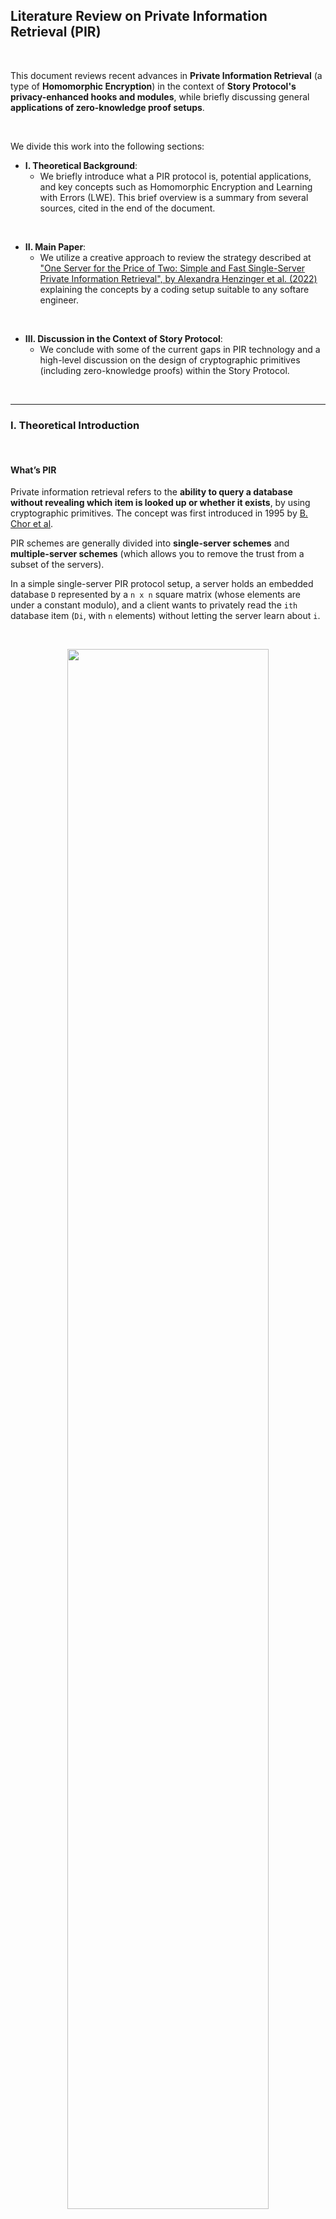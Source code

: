 ## Literature Review on Private Information Retrieval (PIR)

<br>


This document reviews recent advances in **Private Information Retrieval** (a type of **Homomorphic Encryption**) in the context of **Story Protocol's privacy-enhanced hooks and modules**, while briefly discussing general **applications of zero-knowledge proof setups**.

<br>

We divide this work into the following sections:

* **I. Theoretical Background**: 
    - We briefly introduce what a PIR protocol is, potential applications, and key concepts such as Homomorphic Encryption and Learning with Errors (LWE). This brief overview is a summary from several sources, cited in the end of the document.
<br>

* **II. Main Paper**: 
    - We utilize a creative approach to review the strategy described at [ "One Server for the Price of Two: Simple and Fast Single-Server Private Information Retrieval", by Alexandra Henzinger et al. (2022)](https://eprint.iacr.org/2022/949) explaining the concepts by a coding setup suitable to any softare engineer.
<br>

* **III. Discussion in the Context of Story Protocol**:
    - We conclude with some of the current gaps in PIR technology and a high-level discussion on the design of cryptographic primitives (including zero-knowledge proofs) within the Story Protocol.



<br>

----

### I. Theoretical Introduction

<br>


#### What’s PIR

Private information retrieval refers to the **ability to query a database without revealing which item is looked up or whether it exists**, by using cryptographic primitives. The concept was first introduced in 1995 by [B. Chor et al](https://www.wisdom.weizmann.ac.il/~oded/p_pir.html).

PIR schemes are generally divided into **single-server schemes** and **multiple-server schemes** (which allows you to remove the trust from a subset of the servers). 

In a simple single-server PIR protocol setup, a server holds an embedded database `D` represented by a `n x n` square matrix (whose elements are under a constant modulo), and a client wants to privately read the `ith` database item (`Di`, with `n` elements) without letting the server learn about `i`.

<br>

<p align="center">
<img src="diagrams/pir1.png" width="80%" align="center"/>

<br>
<br>




<br>

#### Homomorphic Encryption Schemes

Imagine a server that can `XOR` client’s data. The client would send their cipher `c0`, obtained from their plaintext data `m0` and their key `k0`:

```
c = m0 ⌖ k0
```

Homomorphism is the property that if a client sends two encrypted messages, `c1` and `c2` (from messages `m0` and `m1`, respectively), the server can return `c1 ⌖ c2` so that the client can retrieve `m0 ⌖ m1`.

**Partially homomorphic encryption** can be easily achieved as it can accept the possibility of not all the data being encrypted (or homomorphic) through other operations (such as multiplication). 

**Fully homomorphic encryption (FWE)** is hard, and it would be achieved if a server operated on encrypted data **without seeing ANY content of the data**.

<br>

> 💡 *In a more formal definition, **homomorphic encryption** is a form of encryption with evaluation capability for computing over encrypted data without access to the secret key, i.e., supporting arbitrary computation on ciphers. **Fully homomorphic encryption** could be said to be the evaluation of arbitrary circuits of multiple types of (unbounded depth) gates (relevant to zero-knowledge proof setups).*

<br>

#### Learning with Errors (LWE)

PIR is also a subset of the broad topic of **lattice-based cryptography**, which refers to a series of **quantum-resistant cryptographic primitives** involving lattices, either in their construction or in the security proof.

Over an n-dimensional vector space, a lattice is an infinite set of points represented by a collection of vectors. T

In a [seminal PIR paper in 2005](https://dl.acm.org/doi/10.1145/1060590.1060603), Oded Regev introduced the **first lattice-based public-key encryption scheme** and the **learning with errors (LWE) problem**.

The Regev encryption is additively homomorphic, since given two ciphertexts `(a1, 𝑐1)` and `(a2, 𝑐2)`, their sum `(a1 +a2, 𝑐1 +𝑐2)` decrypts to the sum of the plaintexts, provided that the error remains sufficiently small.

The LWE problem can be thought of as **a search in a (noisy) modular set of equations whose solutions can be very difficult to solve**. In other words, given `m` samples of coefficients `(bi, ai)` in the linear equation `bi = <ai, s> + ei`, with the error `ei` sampled from a small range `[-bound, bound]`, finding the secret key `s` is "hard". 

In the past decades, Regev's security proof and the LWE scheme's efficiency have been the subject of intense research among cryptographers, including [Craig Gentry's thesis (2009)](https://crypto.stanford.edu/craig/craig-thesis.pdf), on the **first Fully Homomorphic Encryption Scheme**.

To build encryption using LWE, we rely on the hardness of distinguishing
between a message with added noise and a random sample.
R)LWE-based encryption schemes have a significant drawback due to noise
growth. As previously mentioned, the ciphertexts produced by these schemes
are noisy encodings of the plaintext, and homomorphic operations between
ciphertexts increase the magnitude of the noise. If the noise exceeds a certain threshold, the correctness of the decryption may no longer hold.

The three PIR schemes comprise two phases: the offline phase, which includes pre-computations and the exchange of hints, and the online phase,
which involves query processing on the server and response decoding on
the client

We have seen in Section 3.1 that the query is the encryption of the unitvector uj consisting of all zeros except at index j, selecting for the column
where the record lies in the database.

In the online phase of Simple, we observed that the matrix multiplication
between the database D and the matrix A does not depend on the client’s
query. Hence, this matrix multiplication can be moved to the offline phase to
improve performance. We refer to hintc = D ⇥ A as the hint matrix, which
the client downloads at the start of the protocol before making any queries.

We observe in Table 4.3 the query size after encryption grows with
the number of field elements that represent the database. Table 4.2
compares the asymptotic cost for query generation against other protocol stages.

The theoretical query size grows as the square root of the number
of field elements that represent the database. This is consistent with
the experimental results shown in Figure 5.3. We consider the results
reasonable. For example, the largest query size for Simple is 682 KB
when the total database size is 32 GB.

In conclusion, our findings indicate that the practicality of PIR-based applications is primarily impacted by the query processing time and the hint
exchange phase. Our experimental results and case studies demonstrate
that for small record sizes less than 1 KB, Simple, Double, and Spiral perform
well, even with large numbers of records, e.g., billions of 1-bit entries as
in the SCT auditing for the Certificate Transparency application [1]. However, as record size increases, we observe that both Simple and Double scale
better than Spiral, but still has significant query processing times. These
results emphasize the need for further optimizations and advancements in
PIR schemes to handle queries efficiently in a database with large records.


<br>

#### Possible applications of PIR

Once PIR becomes less expensive or prohibitive (*i.e.*, cheaper computation with a small cipher, as PIR inherently has a high cost for server-side computation), these are some of the possible applications that could utilize the protocol:

- **Searching IP databases**: When filing a new IP, the author must search the IP database to check that no previous entry significantly overlaps with their invention. PIR could allow the search to be performed without leaving search terms on the query log of the IP database.

- **Real-time asset quotes**: Investors interested in a particular asset often monitor the market to determine when to purchase. PIR could allow their interest to be confidential.

- **Safe browsing and private oracles, checking passwords over breached databases (or any type of credentials), Certificate Transparency (CT) checks, certificate revocation checks.**




<br>


---

### II. ["One Server for the Price of Two: Simple and Fast Single-Server Private Information Retrieval", by Alexandra Henzinger et. al (2022)](https://eprint.iacr.org/2022/949) 

<br>

#### Key Tenets

* This paper introduces a design for **SimplePIR**, **the fastest single-server PIR scheme known to date**.

* The security holds under a simple **learning-with-errors (LWE) scheme** that requires no polynomial arithmetic or fast Fourier transforms. The Secret-key Regev encryption gives a secret-key encryption scheme that is secure under the LWE assumption.

* To answer a client’s query, the server performs fewer than **one 32-bit multiplication** and **one 32-bit addition** per **database byte**, achieving **10 GB/s/core server throughput**.

* The first approach to **query a 1 GB database** demands the client to first download a **121 MB "hint" about the database contents**. Then the client can make any number of queries, each requiring **242 KB of communication**.

* The second approach **shrinks the hint to 16 MB**. Then, following queries demands **345 KB of communication**.

* Finally, the scheme is applied, together with a novel data structure for approximate set membership, to the task of **private auditing in Certificate Transparency**. The results can be compared to Google Chrome’s current approach, with **16 MB of download per month, along with 150 bytes per TLS connection**.

The goal of the PIR problem is to design schemes that
satisfy the privacy and correctness constraints while achieving
the minimum possible download cost, equivalently, the largest
possible PIR rate. The download cost of a PIR scheme is
defined as the total number of bits downloaded by the user
from all the databases, normalized by the message size. The
PIR rate is defined as the reciprocal of the PIR download
cost. The system model for PIR is shown in Fig 2, where a
user wants to download the message
Wθ, without revealing
the message index
θ to any of the databases.


<br>

#### A Server and a Query in SimplePIR

To understand the results above, we will write a simple experiment in Python, representing the single-server database by a square matrix `(n x n)` and a query by a vector filled by `0s` except at the asking row and column `(n x 1)`.

The server retrieves the queried item by:
1. looping over every column and multiplying their values to the value in the same row of the query vector, and
2. adding the values found in each column in its own matrix.

The result should have the same dimension as the query vector (*i.e.*, we reduce the space to the size of the column where the data is located). Privacy is guaranteed by checking that fully homomorphic encryption is held with respect to addition in this setup (*i.e.*, additive homomorphism).

A secret key Regev encryption scheme using sampled errors to reproduce LWE can be built on top of the ideas above. The code snippets presented below are original (*i.e.,* authored by @bt3gl) and introduced for an approachable illustration of this complex subject.

<br>

#### Defining a Message Vector Primitive


Let's start by defining a primitive class for the message vector and its operations:

```python
import os
import random

class Message:

    def __init__(self, mod=None, rows=None, cols=None, message=None):
        """Initialize a message vector"""

        self.mod = mod
        self.rows = rows
        self.cols = cols
        self.message = message

    ############################
    #      Private methods 
    ############################
    def _check_dimensions(self, other_msg) -> None:
        """Exit if the dimensions of two matrices are different"""

        if self.rows != other_msg.rows or self.cols != other_msg.cols:
            os.exit()

    def __add__(self, vector):
        """Add two matrices"""

        self._check_dimensions(vector)
        for i in range(len(self.message)):
            self.message[i] = (self.message[i] + vector.message[i]) % self.mod
        return self

    def __sub__(self, vector):
        """Subtract two matrices"""

        self._check_dimensions(vector)
        for index in range(len(self.message)):
            self.message[index] = (self.message[index] - vector.message[index]) % self.mod
        return self

    def __mul__(self, vector):
        """Multiply two matrices"""

        this_vector = [0] * (self.rows * vector.cols)
        for i in range(self.rows):
            for j in range(self.cols):
                for k in range(vector.cols):
                    this_vector[i * vector.cols + k] = (this_vector[i * vector.cols + k] +\
                        (self.message[i * self.cols + j] * vector.message[j * vector.cols + k])) % self.mod
        
        return Message(self.mod, self.rows, vector.cols, this_vector)
    
    def __eq__(self, vector):
        return (self.rows == vector.rows) and \
               (self.cols == vector.cols) and \
               (self.message == vector.message)

    def __repr__(self):
        return f'\nRows: {self.rows}\nCols: {self.cols}\nVector: {self.message}\n'

    ############################
    #     Public methods 
    ############################
    def calculate_scaling(self, numerator, denominator, this_mod):
        """Scale a message vector"""

        this_vector = [0] * (self.rows * self.cols)
        for i in range(len(self.message)):
            this_vector[i] = round((numerator * self.message[i]) / denominator) % this_mod
        return Message(this_mod, self.rows, self.cols, this_vector)

    def set_query_element(self, row, col, value) -> None:
        """Set the value at a particular index"""

        self.message[row * self.cols + col] = value
        
    def get_query_element(self, row, col) -> int:
        """Get the value at a particular index"""

        return self.message[row * self.cols + col]

    ############################
    #     Static methods 
    ############################
    @staticmethod
    def create_random_message(mod, rows, cols): 
        return Message(mod, rows, cols, [random.randint(0, mod - 1) for _ in range(rows * cols)])

    @staticmethod
    def create_zero_message(mod, rows, cols): 
        return Message(mod, rows, cols, [0 for _ in range(rows * cols)])

    @staticmethod
    def calculate_sample_error(bound, mod, rows, cols): 
        sample_error = random.randint(-bound, +bound)
        return Message(mod, rows, cols, [sample_error % mod for _ in range(cols * rows)])

```

<br>


#### Defining the Secret Key Regev Encryption Scheme

Encryption and decryption of a message can be defined as a simple secret key Regev encryption scheme


```python
def encrypt(A, s, e, m0):
    """
        Encrypt this message with a simple `B = A * s + e + m0`, 
        where `s` is the secret and `e` is the error vector.
        Set the cipher as the tuple c = (B, A).
    """

    B = (A * s) + e + m0
    return (B, A)


def decrypt(s, c):
    """ 
        Calculate the decryption of a ciphertext, given c
        and a secret, such that m1 = m0 + e.
    """

    B = c[0]
    A = c[1]
    return B - (A * s)
```

<br>

These methods can be added to a primitive class that also sets the LWE parameters, such as the size of a message vector (`m` and `n`), the message’s modulo `mod` and `p`, and a `bound` range (*e.g.,* the standard variation of a Gaussian distribution with zero mean).

<br>



```python
class Regev():

    def __init__(self):
        self.mod = None
        self.n = None
        self.m = None
        self.p = None
        self.bound = None
        self._load_env_parameters()

    ############################
    #      Private methods
    ############################
    def _load_env_parameters(self) -> None:
        """Load environment variables"""

        env_vars = load_config()
        self.mod = int(env_vars['mod'])
        self.n = int(env_vars['n'])
        self.m = int(env_vars['m'])
        self.p = int(env_vars['p'])
        self.bound = int(env_vars['bound'])

    ############################
    #      Public methods
    ############################
    def print_results(self, m0, m1, m0_string, m1_string) -> None:
        """Print the results of the experiment"""

        if m0 == m1:
            log_info(f'Original msg was successfully retrieved!\n')
        else:
            log_error(f'Original msg was not retrieved.')
        log_info(f'{m0_string}: {m0}\n')
        log_info(f'{m1_string}: {m1}\n')
        log_info(f'Parameters: \nmod: {self.mod} \nn: {self.n} \nm: {self.m} \np: {self.p} \nbound: [-{self.bound}, {self.bound}] \n')

    def print_noise_growth(self, m0, m1, noise_growth) -> None:
        """Print the noise growth"""

        log_info(f'Correct decryption for Delta / 2: {(self.mod / self.p) / 2}? {m0 == m1}')
        log_info(f'Noise growth: {noise_growth.message[0]}')

    def create_secret_key(self, this_mod=None, msg_n=1):
        """Create a secret key vector"""

        if this_mod is None:
            this_mod = self.mod
        return  Message.create_random_message(this_mod, self.n, msg_n)

    def create_message_setup(self, this_m=None, this_n=None, this_mod=None, msg_n=None):
        """Create a message vector setup"""
        
        if this_mod is None:
            this_mod = self.mod
        if this_m is None:
            this_m = self.m
        if this_n is None:
            this_n = self.n
        if msg_n is None:
            msg_n = 1

        # message vector of size `m`, where each element has a modulus `mod`
        m0= Message.create_random_message(this_mod, self.m, msg_n)

        # public    
        A = Message.create_random_message(self.mod, self.m, self.n)

        # error vector
        e = Message.calculate_sample_error(self.bound, self.mod, self.m, msg_n)

        return m0, A, e
```

<br>



#### Encrypting and decryption a message with a sampled error vector

To illustrate how LWE can work, let's operate our message vector over a ring modulo `mod`, so some information is lost and then use Gaussian Elimination (a method to solve linear equations) to recover the original message.

First, we represent a message vector `m0` of size `m`, where each element has modulo `mod`. 

Next, we encrypt this message with a simple `B = A * s + e + m0`, where `s` is the secret and `e` is an error vector.

Then, we set the ciphertext as the tuple `c = (B, A)` and decrypt `c = (B, A)` for a given `s`, such that `m1 = m0 + e`. The original message should be retrieved!


<br>

```python
def linear_secret_key_regev_encryption_with_error():
    """ 
        This method runs a secret key Regev encryption and decryption 
        experiment for a msg vector with a sampled error vector.

        In this simple example of learning with error (LWE), we operate
        our message vector over a ring modulo mod, such that some
        information is lost. This is not a problem since gaussian elimination
        can be used to recover the original message vector (i.e., it works
        over a ring modulo mod).

        We represent the message vector m0 of size m where each element is
        modulus mod. The cipertext c is B = A * s + e + m0, which can be
        decrypted as c = (B, A).
    """

    ########################################################################
    # 1. Key generation
    ########################################################################
    regev = Regev()
    m0, A, e = regev.create_message_setup()
    s = regev.create_secret_key()

    ########################################################################
    # 2. Encryption by calculating B and ciphertext c
    ########################################################################
    c = regev.calculate_encryption(A, s, e, m0)

    ########################################################################
    # 3. Calculate the decryption of the ciphertext c
    ########################################################################
    m1 = regev.calculate_decryption(s, c)

    ########################################################################
    # 4. The message vector m1 should be equal to m0 plus the error vector e
    ########################################################################
    regev.print_results(m0, m0 + e, 'm0', 'm0 + e')
```

<br>

#### Running a simple linear key Regev encryption experiment with a scaled message


In this another example of learning with error (LWE), we lose information on the least significant bits by adding noise, *i.e.*, by scaling the message vector (before adding it to encryption) with:

```
delta = mod / p
```

Then, during the decryption, we scale the message vector back by:

```
1 / delta
```

The scaling ensures that `m` is in the highest bits of the message vector, without losing information by adding the error vector `e`.

Consequently, the message `m0` vector has each element modulo `p` (not `mod`), where `p < q`. The scaled message is:

```
m0_scaled = m0 * delta = m0 * mod / p
```

The ciphertext `c` is:

```
B = A * s + e + m0_scaled
```

which can be decrypted as

```
c = (B, A)
```

This is the code:

```python
def linear_secret_key_regev_encryption_scaled():
    """ 
        This method runs a secret key regev encryption and decryption experiment
        for a msg vector with a scaled msg vector.

        In this another simple example of learning with error (LWE), we loose
        information on least significant bits by adding noise, i.e., by scaling 
        the message vector by delta = mod / p before adding it to encryption. 
        Then, during the decryption, we scale the message vector by 1 / delta.

        The scaling ensures that m is in the highest bits of the message vector,
        without losing information with the addition of the error vector e.

        Now, the message m0 vector has each element module p (not mod), where
        p < q. The scaled message is now m0_scaled = m0 * delta = m0 * mod / p.
        The cipertext c is B = A * s + e + m0_scaled, which can be decrypted as
        c = (B, A), i.e., m0 = (B - A * s) / delta = (delta * m0 + e) / delta.
    """

    ########################################################################
    # 1. Key generation
    ########################################################################
    regev = Regev()
    m0, A, e = regev.create_message_setup(this_mod = regev.p)
    s = regev.create_secret_key()

    ########################################################################
    # 2. Scale message vector by delta = mod / p
    ########################################################################
    scaled_m0 = m0.calculate_scaling(regev.mod, regev.p, regev.mod)

    ########################################################################
    # 3. Encryption by calculating B and ciphertext c
    ########################################################################
    c = regev.calculate_encryption(A, s, e, scaled_m0)

    ########################################################################
    # 4. Calculate the decryption of the ciphertext c
    ########################################################################
    m1 = regev.calculate_decryption(s, c)

    ########################################################################
    # 5. Scale m1 vector by 1/ delta = p / mod
    ########################################################################
    scaled_m1 = m1.calculate_scaling(regev.p, regev.mod, regev.p)

    ########################################################################
    # 6. The message vector m0 should be equal to m1
    ########################################################################
    regev.print_results(m0, scaled_m1, 'm0', 'scaled m1')
```



<br>

#### Proving that the Regev Scheme is Additive Homomorphic

Additive homomorphism means that if `c0` is the encryption of `m1` under a secret key `s`, and `c2` is the encryption of `m2` under the same secret key `s`, then `c0 + c1` is the encryption of `m0 + m1` under `s`.

For a large number of `ci`, noise can be introduced from error, so the correctness of the results will depend on the values of `m`, `n`, `mod`, and `p`, such that:

```
|sum ei| < mod / (2 * p)
```

Here is the source code for this experiment:

<br>

```python
def additive_homomorphism() -> None:
    """ 
        This method proves that the secret key regev encryption scheme is
        additive homomorphic, i.e., if c0 encrypts m0 and c1 encrypts m1,
        both under s, then c0 + c1 decrypts to m0 + m1. 
    """

    ########################################################################
    # 1. Key generation for two independent messages m0 and m1
    ########################################################################
    r0 = Regev()
    m0, A0, e0 = r0.create_message_setup(this_mod = r0.p)

    r1 = Regev()
    m1, A1, e1 = r1.create_message_setup(this_mod = r1.p)

    s = r0.create_secret_key()

    ########################################################################
    # 3. Scale message vectors by delta = mod / p
    ########################################################################
    scaled_m0 = m0.calculate_scaling(r0.mod, r0.p, r0.mod)
    scaled_m1 = m1.calculate_scaling(r1.mod, r1.p, r1.mod)

    ########################################################################
    # 4. Encryption by calculating B and ciphertext c for each message
    ########################################################################
    c0 = r0.calculate_encryption(A0, s, e0, scaled_m0)
    c1 = r1.calculate_encryption(A1, s, e1, scaled_m1)

    ########################################################################
    # 5. Add the ciphertexts, with c2 = c0 + c1
    ########################################################################
    c2 = (c0[0] + c1[0], c0[1] + c1[1])

    ########################################################################
    # 6. Decrypt the sum of the ciphertexts
    ########################################################################
    r2 = Regev()
    m2 = r2.calculate_decryption(s, c2)

    ########################################################################
    # 5. Scale m1 vector by 1/ delta = p / mod
    ########################################################################
    scaled_m2 = m2.calculate_scaling(r2.p, r2.mod, r2.p)

    ########################################################################
    # 6. The sum of the message vectors m0 and m1 should be equal to m2
    ########################################################################
    r2.print_results(m0 + m1, scaled_m2, 'm0 + m1', 'm2')
```

<br>


#### Proving that the Regev Scheme Supports Plaintext Inner Product

This experiment shows that given a cipher `c` and a message vector `m0`, `c -> c1` can be transformed such that it also encrypts the inner product of `m0` with a plaintext vector `k` of size `m` and element modulo `p`.

Because of noise growth with the vector `k`, fine-tuning the initial parameters is crucial for the message to be successfully retrieved. As you will see in the snippet below, to guarantee correct decryption, the following must hold:

```
k * e0 < mod / (2 * p)
```

Here is the source code:

<br>

```python


def plaintext_inner_product():
    """ 
        This method proves that the secret key regev encryption scheme is
        supports plaintext inner product, i.e., if c0 encrypts m0 and c1
        encrypts m1, both under s, then c0 * c1 decrypts to m0 * m1.
    """

    ########################################################################
    # 1. Key generation
    ########################################################################
    r0 = Regev()
    m0, A, e = r0.create_message_setup(this_mod = r0.p)
    s = r0.create_secret_key(this_mod = r0.p)

    ########################################################################
    # 2. Scale message vector by delta = mod / p
    ########################################################################
    scaled_m0 = m0.calculate_scaling(r0.mod, r0.p, r0.mod)

    ########################################################################
    # 3. Encryption by calculating B and ciphertext c
    ########################################################################
    c = r0.calculate_encryption(A, s, e, scaled_m0)

    ########################################################################
    # 4. Calculate a plaintext vector transposed k and then scale it by
    #    delta = mod / p
    ########################################################################
    rk = Regev()
    k = m0.create_random_message(rk.p, 1, rk.m )
    scaled_k = m0.calculate_scaling(1, 1, rk.mod)

    ########################################################################
    # 5. Calculate the noise growth 
    ########################################################################
    noise_growth = scaled_k * e

    ########################################################################
    # 6. Define the ciphertext of the inner product of m0 and k
    ########################################################################
    c1 = (scaled_k * c[0], scaled_k * c[1])

    ########################################################################
    # 7. Decrypt the ciphertext of the inner product of m0 and k
    ########################################################################
    m1 = r0.calculate_decryption(s, c1)

    ########################################################################
    # 8. Scale m1 vector by 1/ delta = p / mod
    ########################################################################
    m1_scaled = m1.calculate_scaling(r0.p, r0.mod, r0.p)

    ########################################################################
    # 9. Scale back the plaintext vector k by 1/ delta = p / mod
    ########################################################################
    scaled_scaled_k = scaled_k.calculate_scaling(1, 1, rk.p)

    ########################################################################
    # 10. The message vector m1 scaled should be equal scaled k * m0
    ########################################################################
    r0.print_results(m1_scaled, scaled_scaled_k * m0, 'scaled m1', 'scaled k * m0')

    ########################################################################
    # 11. Print results on noise, decryption fails when noise > delta / 2 
    ########################################################################
    rk.print_noise_growth(m1_scaled, scaled_scaled_k * m0, noise_growth)
```


<br>

#### Running a very simple PIR setup without encryption

In this experiment, we get the first taste of how PIR works, but without encryption yet. 

We define our server’s database by a square vector of size `m x m`, with each entry modulo `p`. Then, we query a value at a specific row `r` and col `c` in plaintext, by creating a query vector of size `m x 1` that is filled with `0`, except for the desired column index `c`.

We then show that computing the dot product of the database vector to the query vector will give a result vector with all rows in the column index `c`, where you can retrieve the row `r`.

<br>


```python
def no_encryption_example():
    """
        Run a tutorial presenting the logic of a PIR experiment 
        without encryption.
    """

    ########################################################################
    # 1. Represent a database as a square matrix, where the columns are 
    #    the database entries and the rows are the database attributes
    ########################################################################
    log_debug('In this PIR tutorial, we represent a database as a square matrix, ' + 
        'where columns are the database entries and rows are the database attributes.')
    
    log_debug('We intantiate the class Message(), creating a random database ' +
                                  'with mod 500, and 20 entries and 20 attributes.\n')

    msg = Message()
    db = msg.create_random_message(500, 20, 20)
    
    log_debug(f'db: {db}\n')

    ########################################################################
    # 2. Create some random query valye for row and column
    ########################################################################
    log_debug('Now, let\'s create a random query value for row and column. ' +
                                            'Say, row 10 and column 10.')
    
    query_row = 10
    query_col = 10

    log_debug(f'query_row: {query_row}, query_col: {query_col}\n')

    ########################################################################
    # 3. Create a message that is 5 at the query column and 0 elsewhere
    ########################################################################
    log_debug('Let\'s create a query message vector, of size 500, that is 1 at ' +
                                            'the query column and 0 elsewhere.')
    query = msg.create_zero_message(500, 20, 1)
    query.set_query_element(query_col, 0, 1)

    log_debug(f'query vector: {query.message}')

    ########################################################################
    # 4. Compute resulting message vector
    ########################################################################
    log_debug('Let\'s compute the resulting message vector, which is the ' +
                               'dot product of the database and the query.')
    
    result = db * query
    log_debug(f'result = db * query: {result}\n')

    ########################################################################
    # 5. Compute msg retrieved from the database
    ########################################################################
    log_debug('Finally, let\'s compute the message retrieved from the database, ' + 
                    'by getting the element at the query row and column.')
    log_debug(f'db.get_query_element({query_row}, {query_col}): {db.get_query_element(query_row, query_col)}\n')

    log_debug('This should be the same as the result message vector element at the query row.')
    log_debug(f'result.get_query_element({query_row}, 0): {result.get_query_element(query_row, 0)}\n')

    correct_retrieval = result.get_query_element(query_row, 0) == \
                        db.get_query_element(query_row, query_col)

    log_info(f'Are they the same? Did we get a correct retrieval? {correct_retrieval}')
```


<br>

#### Running a full secret key Regev PIR experiment

Finally, we run our first full PIR experiment, where we build a query vector as in the previous experiment, but encrypt it using the secret key s from the regev encryption scheme.

```python
def secret_key_regev_example():

    """Run a secret key regev encryption and decryption PIR experiment."""
    ########################################################################
    # 1. Represent a database as a square matrix, where the columns are 
    #    the database entries and the rows are the database attributes
    ########################################################################
    regev = Regev()
    msg = Message()

    log_debug('1. We start creating a random message vector ' + 
                                 'as a square m x m database with mod p')
    
    db = msg.create_random_message(regev.p, regev.m, regev.m)
    log_debug(f'db: {db}\n')

    ########################################################################
    # 2. Create some random query value for row and column
    ########################################################################
    log_debug('2. Now, let\'s create a random query value for row and column.')
    query_row = 5
    query_col = 5

    log_debug(f'query_row: {query_row}, query_col: {query_col}\n')

    ########################################################################
    # 3. Create query message vector
    ########################################################################
    log_debug('3. Let\'s create a query message vector, of size m, that is 1 at ' +
                                            'the query column and 0 elsewhere.')                

    query = msg.create_zero_message(regev.mod, regev.m, 1)
    query.set_query_element(query_col, 0, 1)

    log_debug(f'query vector: {query.message}\n')

    ########################################################################
    # 4. Encrypty query message vector
    ########################################################################
    log_debug('4. Let\'s encrypt the query message vector, calculating A and e.')
   
    _, A, e = regev.create_message_setup()

    # Here we could either use mod or p as the scaling factor.
    s = regev.create_secret_key()

    log_debug(f'The secret key s: {s}')

    ########################################################################
    # 5. Scale query vector by delta = mod / p and db vector from p to mod
    ########################################################################
    log_debug('5. We scale the query vector by delta=mod/p and db vecto to 1/p')

    scaled_query = query.calculate_scaling(regev.mod, regev.p, regev.mod)
    scaled_db = db.calculate_scaling(1, 1, regev.mod)

    log_debug(f'scaled_query: {scaled_query}')
    log_debug(f'scaled_db: {scaled_db}\n')

    ########################################################################
    # 6. Encryption by calculating B and ciphertext c
    ########################################################################
    log_debug('6. Let\'s encrypt the query vector by calculating B and ciphertext c.')
    c_query = regev.calculate_encryption(A, s, e, scaled_query)

    log_debug(f'c_query: {c_query}\n')

    ########################################################################
    # 7. Compute encrypted result
    ########################################################################
    log_debug('7. Let\'s compute the encrypted result by calculating the dot ' +
                 'product of the encrypted query and the encrypted database.') 

    c_result = (scaled_db * c_query[0], scaled_db * c_query[1])

    log_debug(f'c_result: {c_result}\n')

    ########################################################################
    # 8. Calculate the decryption of the ciphertext c_result to find the
    #    result of the PIR query at the query_col th column
    ########################################################################
    log_debug('8. Let\'s calculate the decryption of the ciphertext c_result')                 
    m1 = regev.calculate_decryption(s, c_result)

    log_debug(f'm1: {m1}\n') 

    ########################################################################
    # 9. Scale the result by p / mod
    ########################################################################
    log_debug('9. Let\'s scale the result by p / mod.')
    m1_scaled = m1.calculate_scaling(regev.p, regev.mod, regev.p)

    log_debug(f'm1_scaled: {m1_scaled}\n')

    ########################################################################    
    # 10. The message vector m1_scaled should be equal to the db at the 
    # query vector query_row, query_col, showing that PIR works.
    ########################################################################
    log_debug('10. The message vector m1_scaled should be equal to the db at ' +
               'the query vector query_row, query_col, showing that PIR works.')  

    log_debug(f'db.get_query_element({query_row}, {query_col}): {db.get_query_element(query_row, query_col)}') 
    log_debug(f'm1_scaled.get_query_element({query_row}, 0): {m1_scaled.get_query_element(query_row, 0)}\n')            

    correct_retrieval = m1_scaled.get_query_element(query_row, 0) == \
                        scaled_db.get_query_element(query_row, query_col)

    log_info(f'Are they the same? Did we get a correct retrieval? {correct_retrieval}\n')
```


<br>


---

### IV. Discussion

<br>

#### Why PIR is Still Not Feasible

Currently, the PIR protocol works well enough at smaller scales, but as the database grows, the time required to scan it grows at least proportionally. For bigger databases, the process becomes prohibitively inefficient.

One of the possible approaches is to choose a polynomial carefully enough, and then have a single server that preprocesses. The server’s preprocessing depends only on the
database `D` and the public parameters of the Regev encryption scheme, so the server can reuse this preprocessing work across many queries from many independent clients.

After this preprocessing step, to answer a client’s query, the server needs to compute only roughly `𝑁 32-bit` integer multiplications and additions on a database of `𝑁 bytes`. The catch is that the client must download a “hint” about the database contents after this preprocessing.

Althoigh modern PIR schemes require surprisingly little communication (with a single database server and under modest cryptographic assumptions the total communication required to fetch a database record grows only polylogarithmically with the number of records,`N`. 

After preprocess the database, the server can answer a query in time sublinear
in `N`, but all known approaches require either client-specific
preprocessing or impractically large server storage. Thus, a hard limit on the throughput of PIR schemes—that is, the ratio between the database size and the server time to answer a query—is the speed with which the PIR server can read the database from memory: roughly 12.4 GB/s/core on our machine.




This underscores the challenges faced by prior PIR protocols, as they either
suffer from poor performance in a single-server setting or require unrealistic trust assumptions of non-colluding servers. However, the situation has
changed dramatically with the introduction of the offline-online PIRs. During
the offline phase, some information about the database is precomputed and
exchanged to optimize the server’s processing time during the online phase.
This information, known as the ”hint”, allows the client to make unlimited

<br>

#### PIR for Private IP Search

If PIR protocols become fully available for commercial applications, Story Protocol could take advantage of this technology to implement private oracles, including private IP search and discovery.

Although it's still early to define how this protocol could be incorporated to Story's modular architecture, we summarize some ideas below.

The database is stored in plaintext on the server and they all
use lattice-based encryption schemes as building blocks. Simple and Double
use Regev encryption under the Learning With Errors (LWE) assumption,
where each record is represented as a sequence of elements in some finite
field. 


[Story Protocol's documentation](https://docs.storyprotocol.xyz/docs/) define the **Function Layer (verbs)** separated from the **Data Layer (nouns)** and divided into two types of components:
- **Modules**, defining the actions that users can perform on the IP assets (IPAs), *i.e.* the management of the data. 
- **Hooks**, defining the add-on features based on the actions provided by modules. 

In this design, PIR could be introduced as the follow:

1. An off-chain pre-processing server as part of the core data.
2. An new private Module that would responsible for connecting to this pre-formatted data.
3. Hooks that would talk to the private Module. For instance, a hook that can submit PIR-formatted encrypted messages for a private oracle search or a private infringement detection request.
4. Application layers performing queries (client side)

In another design, the **Registration Module** could support private functions for searching for IP assets (and their metadata).

<br>

<p align="center">
<img src="diagrams/pir2.png" width="90%" align="center"/>

<br>
<br>



#### Zero Knowledge Proofs for other Privacy-Enhanced Operations

Most PIR protocols, however, do not ensure data integrity or authentication (although, a natural way to construct an authenticated-PIR scheme is to combine a standard unauthenticated multi-server PIR scheme with a standard integrity-protection mechanism, such as Merkle trees).

In this sense, a zero-knowledge protocol, which generally can verify the truth of information without revealing the information itself, come to the forefront as one of three possible solutions to ensure the privacy of the information exchanged on the blockchain. The other ones are secure multi-party computations (sMPC) and trusted execution environments (TEE). All three of these methods ensure the privacy of information exchanged on the blockchain. Each of these methods possesses different use cases, limitations, and technical specifications


The goal of zero-knowledge proofs is for a verifier to be able to convince herself that a prover possesses knowledge of a secret parameter, called a witness, satisfying some relation, without revealing the witness to the verifier or anyone else.


In the Story Protocol documentation, there is a hint on the applicability of ZKPs and cryptographic setups when [speaking of AI-generated Assets market places](https://docs.storyprotocol.xyz/docs/ai-generated-assets-marketplace).

> "Use ZKP or simple hash of prompt to validate that the marketplace is running infringement checks without revealing prompts".

 Machine Learning: ZKPs can allow the owner of a machine learning algorithm to convince others about the results of the model without revealing any information about the ML model itsel
ZKPs can allow the owner of a machine learning algorithm to convince others about the results of the model without revealing any information about the ML model itsel


The ZK-SNARK protocol has the following qualities:

Zero-Knowledge(ZK): means that the verifier has no information other than the validity claim given by the prover.
Succinct: simply means that the proof size is small thus making verification easy and quick.
Non-interactive: little or no interaction is required between the prover and the verifier.
Argument of Knowledge: in simple terms refers to a malicious actor not being able to cheat the system without providing the knowledge to support their claim.

The ZK-STARK protocol has the following features:

Zero-knowledge(ZK): means that the verifier has no information other than the validity claim given by the prover.
Scalable: With this tech, computing transaction execution and storing data can be done off-chain, with a single STARK proof to verify their validity on-chain. Scalability of blockchain infrastructure is therefore made possible by its capacity to batch thousands of transactions for on-chain verification at a cheap gas cost.
Transparent: uses publicly-available randomness to generate parameters, eliminating the need for a trusted setup.
Argument of Knowledge: implies the same meaning as one stated above.


ZK-SNARKs work based on the following:

a. Set-up: A set-up to construct and determine the initial state of the prover and verifier. It uses a combination of public and private keys or a common reference string.
b. Proving key: A private key that is used to generate a proof.
c. Verifying key: A corresponding public key which is in turn used to verify the proof.


However, the advantages of ZKP on privacy, integrity, and suncintness could virtually be used on almost every of the features of the protocol.

At the Function layer, privacy protection hooks could be leveraged to protect IP rights and to allow content encryption, digest registration, private governance, private compliance, private payment, private token gating, duplicated IP detection, and PI protection.

At the application layer (ecosystem), some examples are KYC verification for license issuers and holders and even a decentralized identity for IP holders.




Computation Intensity: Executing a ZKP requires both a proving algorithm and a verifying algorithm, making it computationally intensive. This makes ZKPs unsuitable for slow or mobile devices. In particular, proving computation cost increases when cryptography (not ZK friendly) is applied to circuit computation.
Design ZkEVM Challenge: zkEVM that is 100% compatible with native EVM is difficult to build.
Security: In order to satisfy the three properties of ZKP (Completeness, Soundness, and Zero-knowledge), it is necessary to check that there are no security vulnerabilities in circuit configuration, library use, development, tools, and technologies.



Challenges:

* Inadequate Key Management (such as weak generated encryption keys, storing encryption keys in an insecure manner, or using the same key for multiple purposes).

* Random Number Generation Issues and insufficient entropy

* Algorithmic Flaws and Backdoors

* Computation intensity: Algorithms used are computationally intense as they require many interactions between the verifier and the prover (in interactive ZKPs), or require a lot of computational capabilities (in non-interactive ZKPs). This makes ZKPs unsuitable for slow or mobile devices.



<br>

---

### References


* [Private Information Retrieval and Its Applications, Sajani Vithana et al.](https://arxiv.org/pdf/2304.14397.pdf)
* [Practical Private Information Retrieval, Femi George Olumofin](https://uwspace.uwaterloo.ca/bitstream/handle/10012/6142/Olumofin_Femi.pdf?sequence=1&isAllowed=y)
* [How Practical is Single-Server Private Information Retrieval?, Sophia Artioli](https://ethz.ch/content/dam/ethz/special-interest/infk/inst-infsec/appliedcrypto/education/theses/How_practical_is_single_server_private_information_retrieval_corrected.pdf)

* [Applying Private Information Retrieval to Lightweight Bitcoin Clients, Kaihua Qin et al.](https://www.computer.org/csdl/proceedings-article/cvcbt/2019/366900a060/1cdOwKCMqXK)


